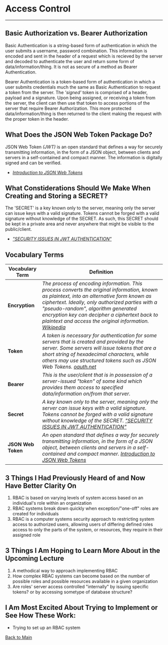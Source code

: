 # Access Control
---

## Basic Authorization vs. Bearer Authorization

Basic Authentication is a string-based form of authentication in which the user submits a username, password combination. This information is encoded and sent in the header of a request which is recieved by the server and decoded to authenticate the user and return some form of data/information/thing. It is not as secure of a method as Bearer Authentication. 

Bearer Authentication is a token-based form of authentication in which a user submits credentials much the same as Basic Authentication to request a token from the server. The *'signed'* token is comprised of a header, payload and a signature. Upon being assigned, or receiving a token from the server, the client can then use that token to access portions of the server that require Bearer Authorization. This more protected data/information/thing is then returned to the client making the request with the proper token in the header. 

## What Does the JSON Web Token Package Do?

JSON Web Token *(JWT)* is an open standard that defines a way for securely transmitting information, in the form of a JSON object, between clients and servers in a self-contained and compact manner. The information is digitally signed and can be verified.

- [*Introduction to JSON Web Tokens*](https://jwt.io/introduction)

## What Constiderations Should We Make When Creating and Storing a SECRET?

The 'SECRET' is a key known only to the server, meaning only the server can issue keys with a valid signature. Tokens cannot be forged with a valid signature without knowledge of the SECRET. As such, this SECRET should be kept in a private area and never anywhere that might be visible to the public/client.

- [*"SECURITY ISSUES IN JWT AUTHENTICATION"*](https://www.softwaresecured.com/security-issues-jwt-authentication/)

## Vocabulary Terms
| **Vocabulary Term** | **Definition** |
| --- | --- |
| **Encryption** | *The process of encoding information. This process converts the original information, known as plaintext, into an alternative form known as ciphertext. Ideally, only authorized parties with a "pseudo-random", algorithm generated encryption key can decipher a ciphertext back to plaintext and access the original information.* [*Wikipedia*](https://en.wikipedia.org/wiki/Encryption) |
| **Token** | *A token is necessary for authentication for some servers that is created and provided by the server. Some servers will issue tokens that are a short string of hexadecimal characters, while others may use structured tokens such as JSON Web Tokens.* [*oauth.net*](https://oauth.net/2/bearer-tokens/) |
| **Bearer** | *This is the user/client that is in possession of a server-issued "token" of some kind which provides them access to specified data/information on/from that server.* |
| **Secret** | *A key known only to the server, meaning only the server can issue keys with a valid signature. Tokens cannot be forged with a valid signature without knowledge of the SECRET.* [*"SECURITY ISSUES IN JWT AUTHENTICATION"*](https://www.softwaresecured.com/security-issues-jwt-authentication/) |
| **JSON Web Token** | *An open standard that defines a way for securely transmitting information, in the form of a JSON object, between clients and servers in a self-contained and compact manner.* [*Introduction to JSON Web Tokens*](https://jwt.io/introduction) |


## 3 Things I Had Previously Heard of and Now Have Better Clarity On

1. RBAC is based on varying levels of system access based on an individual's role within an organization
1. RBAC systems break down quickly when exception/"one-off" roles are created for individuals
1. RBAC is a computer systems security approach to restricting system access to authorized users, allowing users of differing defined roles access to only the parts of the system, or resources, they require in their assigned role

## 3 Things I Am Hoping to Learn More About in the Upcoming Lecture

1. A methodical way to approach implementing RBAC
1. How complex RBAC systems can become based on the number of possible roles and possible resources available in a given organization
1. Are roles' server access controlled "internally" by issuing specific tokens? or by accessing sometype of database structure?

## I Am Most Excited About Trying to Implement or See How These Work:

- Trying to set up an RBAC system

[Back to Main](../README.md)


